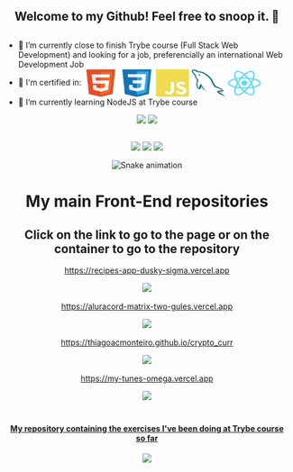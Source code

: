 <div align="center">
  <h2>Welcome to my Github! Feel free to snoop it. 🦝</h2> 
</div>

  ##

- 🔭 I’m currently close to finish Trybe course (Full Stack Web Development) and looking for a job, preferencially an international Web Development Job
- 📕 I'm certified in: <img align="center" alt="Thiago-HTML" height="50" width="60" src="https://raw.githubusercontent.com/devicons/devicon/master/icons/html5/html5-original.svg"> <img align="center" alt="Thiago-CSS" height="50" width="60" src="https://raw.githubusercontent.com/devicons/devicon/master/icons/css3/css3-original.svg"> <img align="center" alt="Thiago-Js" height="50" width="60" src="https://raw.githubusercontent.com/devicons/devicon/master/icons/javascript/javascript-plain.svg"> <img align="center" alt="Thiago-SQL" height="50" width="60" src="https://raw.githubusercontent.com/devicons/devicon/master/icons/mysql/mysql-plain.svg"> <img align="center" alt="Thiago-React" height="50" width="60" src="https://raw.githubusercontent.com/devicons/devicon/master/icons/react/react-original.svg">
- 📖 I’m currently learning NodeJS at Trybe course

<div align="center">
  <img height="165px" margin-right="100px" src="https://github-readme-stats.vercel.app/api?username=thiagoacmonteiro&show_icons=true&theme=chartreuse-dark&include_all_commits=true&count_private=true"/>
  <img height="165em" src="https://github-readme-stats.vercel.app/api/top-langs/?username=thiagoacmonteiro&layout=compact&langs_count=7&theme=chartreuse-dark"/>   

  ##
 
<div> 
  <a href="https://www.linkedin.com/in/thiagoacmonteiro/" target="_blank"><img height="30em" src="https://img.shields.io/badge/-Linkedin-%230077B5?style=for-the-     badge&logo=linkedin&logoColor=white" target="_blank"></a>
  <a href="https://api.whatsapp.com/send?phone=5579998312859"><img height="30em" src="https://img.shields.io/badge/WhatsApp-25D366?style=for-the-badge&logo=whatsapp&logoColor=white"></a>
  <a href="mailto:thiagoacmonteiro@outlook.com" target="_blank"><img height="30em" src="https://img.shields.io/badge/Microsoft_Outlook-0078D4?style=for-the-  badge&logo=microsoft-outlook&logoColor=white" target="_blank"></a> 
  
  ![Snake animation](https://github.com/thiagoacmonteiro/thiagoacmonteiro/blob/output/github-contribution-grid-snake.svg)
 
</div>

# My main Front-End repositories
## Click on the link to go to the page or on the container to go to the repository
  
 
https://recipes-app-dusky-sigma.vercel.app
  
<a width="300em" href="https://github.com/thiagoacmonteiro/recipes-app"><img width="300em" src="https://github-readme-stats.vercel.app/api/pin/?username=thiagoacmonteiro&repo=recipes-app&theme=chartreuse-dark"/>
  

https://aluracord-matrix-two-gules.vercel.app

<a align="right" href="https://github.com/thiagoacmonteiro/aluracord-matrix"><img width="300em" src="https://github-readme-stats.vercel.app/api/pin/?username=thiagoacmonteiro&repo=aluracord-matrix&theme=chartreuse-dark"/>
  

https://thiagoacmonteiro.github.io/crypto_curr

<a href="https://github.com/thiagoacmonteiro/cryptocurr"><img width="300em" src="https://github-readme-stats.vercel.app/api/pin/?username=thiagoacmonteiro&repo=cryptocurr&theme=chartreuse-dark"/>
  

https://my-tunes-omega.vercel.app

<a href="https://github.com/thiagoacmonteiro/MyTunes"><img width="300em" src="https://github-readme-stats.vercel.app/api/pin/?username=thiagoacmonteiro&repo=MyTunes&theme=chartreuse-dark"/>
  
#
  
#### My repository containing the exercises I've been doing at Trybe course so far
<a href="https://github.com/thiagoacmonteiro/Trybe-exercises"><img width="300em" src="https://github-readme-stats.vercel.app/api/pin/?username=thiagoacmonteiro&repo=Trybe-exercises&theme=chartreuse-dark"/>
